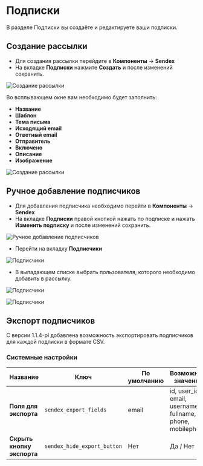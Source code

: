# Подписки

В разделе Подписки вы создаёте и редактируете ваши подписки.

## Создание рассылки

- Для создания рассылки перейдите в **Компоненты** -> **Sendex**
- На вкладке **Подписки** нажмите **Создать** и после изменений сохранить.

![Создание рассылки](https://file.modx.pro/files/2/a/f/2af549ef2d714b69e4369fda479de69e.png)

Во всплывающем окне вам необходимо будет заполнить:

- **Название**
- **Шаблон**
- **Тема письма**
- **Исходящий email**
- **Ответный email**
- **Отправитель**
- **Включено**
- **Описание**
- **Изображение** <Badge type="info" text="можно не заполнять" />

![Создание рассылки](https://file.modx.pro/files/a/3/0/a3059d34688e43b4c4c17dc0a750c930.png)

## Ручное добавление подписчиков

- Для добавления подписчика необходимо перейти в **Компоненты** -> **Sendex**
- На вкладке **Подписки** правой кнопкой нажать по подписке и нажать **Изменить подписку** и после изменений сохранить.

![Ручное добавление подписчиков](https://file.modx.pro/files/a/5/b/a5b5bc9a4020110a51853f073ad71e48.png)

- Перейти на вкладку **Подписчики**

![Подписчики](https://file.modx.pro/files/2/c/6/2c6b4a5878e3ba8cca8582ef0665a79e.png)

- В выпадающем списке выбрать пользователя, которого необходимо добавить в рассылку.

![Подписчики](https://file.modx.pro/files/3/f/b/3fb80280c1ca094329af7cac814a185a.png)

![Подписчики](https://file.modx.pro/files/e/f/7/ef782c213e39f644f76ab716ba187663.png)

## Экспорт подписчиков

С версии 1.1.4-pl добавлена возможность экспортировать подписчиков для каждой подписки в формате CSV.

### Системные настройки

| Название                   | Ключ                        | По умолчанию | Возможные значения                                         |
| -------------------------- | --------------------------- | ------------ | ---------------------------------------------------------- |
| **Поля для экспорта**      | `sendex_export_fields`      | email        | id, user_id, email, username, fullname, phone, mobilephone |
| **Скрыть кнопку экспорта** | `sendex_hide_export_button` | Нет          | Да / Нет                                                   |
